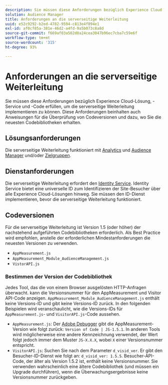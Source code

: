 ```yaml
---
description: Sie müssen diese Anforderungen bezüglich Experience Cloud-Lösung, -Service und -Code erfüllen, um die serverseitige Weiterleitung implementieren zu können. Diese Anforderungen beinhalten auch Anweisungen für die Überprüfung von Codeversionen und dazu, wo Sie die neuesten Codebibliotheken erhalten.
solution: Audience Manager
title: Anforderungen an die serverseitige Weiterleitung
uuid: e52c9292-b2ed-4782-9594-c813e4f894e1
exl-id: af0cf85a-381e-46d2-a4fd-9a5b073c8a8d
source-git-commit: f669af03a502d8a24cea3047b96ec7cba7c59e6f
workflow-type: tm+mt
source-wordcount: '315'
ht-degree: 93%

---
```


# Anforderungen an die serverseitige Weiterleitung

Sie müssen diese Anforderungen bezüglich Experience Cloud-Lösung, -Service und -Code erfüllen, um die serverseitige Weiterleitung implementieren zu können. Diese Anforderungen beinhalten auch Anweisungen für die Überprüfung von Codeversionen und dazu, wo Sie die neuesten Codebibliotheken erhalten.

## Lösungsanforderungen

Die serverseitige Weiterleitung funktioniert mit [Analytics](https://www.adobe.com/de/data-analytics-cloud/analytics.html) und [Audience Manager](https://www.adobe.com/de/analytics/audience-manager.html) und/oder [Zielgruppen](https://experienceleague.adobe.com/docs/core-services/interface/audiences/audience-library.html).

## Dienstanforderungen

Die serverseitige Weiterleitung erfordert den [Identity Service](https://experienceleague.adobe.com/docs/id-service/using/home.html). Identity Service bietet eine universelle ID zum Identifizieren der Site-Besucher über alle Experience Cloud-Lösungen hinweg. Sie müssen den ID-Dienst implementieren, bevor die serverseitige Weiterleitung funktioniert.

## Codeversionen

Für die serverseitige Weiterleitung ist Version 1.5 (oder höher) der nachstehend aufgeführten Codebibliotheken erforderlich. Als Best Practice wird empfohlen, anstelle der erforderlichen Mindestanforderungen die neuesten Versionen zu verwenden.

* `AppMeasurement.js`
* `AppMeasurement_Module_AudienceManagement.js`
* `VistorAPI.js`

### Bestimmen der Version der Codebibliothek

Jedes Tool, das die von einem Browser ausgelösten HTTP-Anfragen überwacht. kann die Versionsnummer für den AppMeasurement und Visitor API-Code anzeigen. `AppMeasurement_Module_AudienceManagement.js` enthält keine Versions-ID und gibt keine Versions-ID zurück. In den folgenden Beispielen wird veranschaulicht, wie die Versions-IDs für `AppMeasurement.js`- und `VisitorAPI.js`-Code aussehen.

* `AppMeasurement.js`: Der [Adobe Debugger](https://experienceleague.adobe.com/docs/analytics/implementation/validate/debugger.html) gibt die AppMeasurement-Version wie folgt zurück: `Version of Code | JS-1.5.1`. In anderen Tools wird möglicherweise eine andere Kennzeichnung verwendet, der Wert folgt jedoch immer dem Muster `JS-X.X.X`, wobei `X` einer Versionsnummer entspricht.
* `VisitorAPI.js`: Suchen Sie nach dem Parameter `d_visid_ver`. Er gibt den Besucher-ID-Dienst wie folgt an: `d_visid_ver: 1.5.5`. Besucher-API-Code, der älter als Version 1.5.2 ist, enthält keine Versionsnummer. Sie verwenden wahrscheinlich eine ältere Codebibliothek (und müssen ein Upgrade durchführen), wenn die Überwachungsergebnisse keine Versionsnummer zurückgeben.
